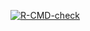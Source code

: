 [![R-CMD-check](https://github.com/Me222CYX/CovCan/actions/workflows/R-CMD-check.yaml/badge.svg)](https://github.com/Me222CYX/CovCan/actions/workflows/R-CMD-check.yaml)
